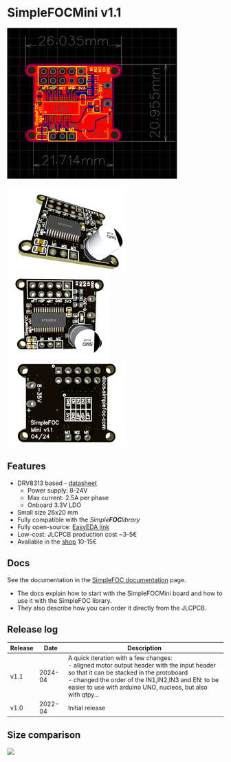 # SimpleFOCMini v1.1

<img height="350px" src="./images/schema.png" />

<img height="200px" src="./images/side.png"  /><img height="200px" src="./images/top.png" /><img height="200px" src="./images/bottom.png"  />

## Features
- DRV8313 based - [datasheet](https://www.ti.com/lit/ds/symlink/drv8313.pdf?ts=1650461862269&ref_url=https%253A%252F%252Fwww.google.com%252F)
  - Power supply: 8-24V
  - Max current: 2.5A per phase
  - Onboard 3.3V LDO
- Small size 26x20 mm
- Fully compatible with the *Simple**FOC**library*
- Fully open-source: [EasyEDA link](https://easyeda.com/the.skuric/simplefocmini)
- Low-cost: JLCPCB production cost ~3-5€
- Available in the [shop](https://www.simplefoc.com/shop) 10-15€ 

## Docs

See the documentation in the [SimpleFOC documentation](https://docs.simplefoc.com/simplefocmini) page. 
- The docs explain how to start with the SimpleFOCMini board and how to use it with the SimpleFOC library. 
- They also describe how you can order it directly from the JLCPCB.

## Release log

Release | Date | Description
--- | --- | ---
v1.1 | 2024-04 | A quick iteration with a few changes: <br>- aligned motor output header with the input header so that it can be stacked in the protoboard<br>- changed the order of the IN1,IN2,IN3 and EN: to be easier to use with arduino UNO, nucleos, but also with qtpy...
v1.0 | 2022-04 | Initial release

## Size comparison

<img  src="https://user-images.githubusercontent.com/36178713/164240473-5abd7453-9d38-4f25-9195-378c39180054.jpg" />
